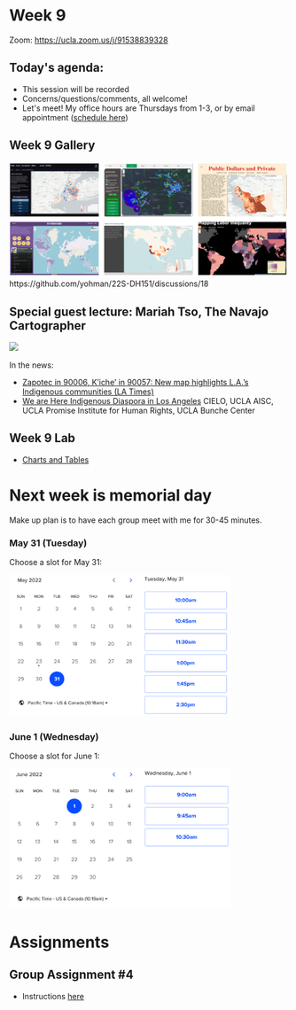 # Week 9

Zoom: https://ucla.zoom.us/j/91538839328

## Today's agenda:

- This session will be recorded
- Concerns/questions/comments, all welcome!
- Let's meet! My office hours are Thursdays from 1-3, or by email appointment ([schedule here](https://calendly.com/yohda/officehours))

## Week 9 Gallery

<img src="images/week9gallery.png">
https://github.com/yohman/22S-DH151/discussions/18

## Special guest lecture: Mariah Tso, The Navajo Cartographer
<img src="https://milliondollarhoods.pre.ss.ucla.edu/wp-content/uploads/sites/96/2019/10/Mtso_photo-845x684.jpg" width=400>

In the news:
- [Zapotec in 90006, K’iche’ in 90057: New map highlights L.A.’s Indigenous communities (LA Times)](https://www.latimes.com/california/story/2021-07-07/la-me-indigenous-map-los-angeles)
- [We are Here Indigenous Diaspora in Los Angeles](https://storymaps.arcgis.com/stories/618560a29f2a402faa2f5dd9ded0cc65) 
CIELO, UCLA AISC, UCLA Promise Institute for Human Rights, UCLA Bunche Center

## Week 9 Lab
- [Charts and Tables](Lab)

# Next week is memorial day

Make up plan is to have each group meet with me for 30-45 minutes.

### May 31 (Tuesday)

Choose a slot for May 31:

<a href="https://calendly.com/yohda/dh151-week-10-make-up?month=2022-05&date=2022-05-31"><img src="images/may31.png" width=400></a>

### June 1 (Wednesday)

Choose a slot for June 1:

<a href="https://calendly.com/yohda/dh151-week-10-make-up?month=2022-06&date=2022-06-01"><img src="images/june1.png" width=400></a>

# Assignments

## Group Assignment #4
- Instructions [here](/Group%20Assignments/GroupAssignment4.md)
